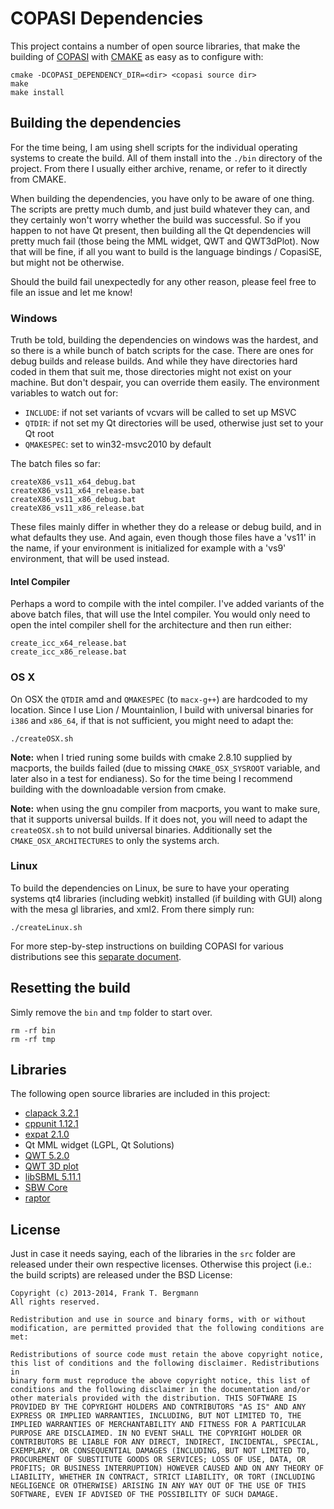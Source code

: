 # COPASI Dependencies
This project contains a number of open source libraries, that make the building of [COPASI](http://copasi.org "COPASI") with [CMAKE](http://www.cmake.org/) as easy as to configure with: 

	cmake -DCOPASI_DEPENDENCY_DIR=<dir> <copasi source dir>  
	make  
	make install

## Building the dependencies
For the time being, I am using shell scripts for the individual operating systems to create the build. All of them install into the `./bin` directory of the project. From there I usually either archive, rename, or refer to it directly from CMAKE. 

When building the dependencies, you have only to be aware of one thing. The scripts are pretty much dumb, and just build whatever they can, and they certainly won't worry whether the build was successful. So if you happen to not have Qt present, then building all the Qt dependencies will pretty much fail (those being the MML widget, QWT and QWT3dPlot). Now that will be fine, if all you want to build is the language bindings / CopasiSE, but might not be otherwise. 

Should the build fail unexpectedly for any other reason, please feel free to file an issue and let me know!
### Windows
Truth be told, building the dependencies on windows was the hardest, and so there is a while bunch of batch scripts for the case. There are ones for debug builds and release builds. And while they have directories hard coded in them that suit me, those directories might not exist on your machine. But don't despair, you can override them easily. The environment variables to watch out for: 

- `INCLUDE`: if not set variants of vcvars will be called to set up MSVC
- `QTDIR`: if not set my Qt directories will be used, otherwise just set to your Qt root
- `QMAKESPEC`: set to win32-msvc2010 by default

The batch files so far: 

	createX86_vs11_x64_debug.bat  
	createX86_vs11_x64_release.bat  
	createX86_vs11_x86_debug.bat  
	createX86_vs11_x86_release.bat  

These files mainly differ in whether they do a release or debug build, and in what defaults they use. And again, even though those files have a 'vs11' in the name, if your environment is initialized for example with a 'vs9' environment, that will be used instead. 
#### Intel Compiler
Perhaps a word to compile with the intel compiler. I've added variants of the above batch files, that will use the Intel compiler. You would only need to open the intel compiler shell for the architecture and then run either: 

	create_icc_x64_release.bat  
	create_icc_x86_release.bat

### OS X
On OSX the `QTDIR` amd and `QMAKESPEC` (to `macx-g++`) are hardcoded to my location. Since I use Lion / Mountainlion, I build with universal binaries for `i386` and `x86_64`, if that is not sufficient, you might need to adapt the: 

	./createOSX.sh
 
**Note:** when I tried runing some builds with cmake 2.8.10 supplied by macports, the builds failed (due to missing `CMAKE_OSX_SYSROOT` variable, and later also in a test for endianess). So for the time being I recommend building with the downloadable version from cmake. 

**Note:** when using the gnu compiler from macports, you want to make sure, that it supports universal builds. If it does not, you will need to adapt the `createOSX.sh` to not build universal binaries. Additionally set the `CMAKE_OSX_ARCHITECTURES` to only the systems arch. 
  
### Linux
To build the dependencies on Linux, be sure to have your operating systems qt4 libraries (including webkit) installed (if building with GUI) along with the mesa gl libraries, and xml2. From there simply run:

	./createLinux.sh

For more step-by-step instructions on building COPASI for various distributions see this [separate document](./readme_linux.md). 

## Resetting the build
Simly remove the `bin` and `tmp` folder to start over. 


	rm -rf bin  
	rm -rf tmp  


## Libraries
The following open source libraries are included in this project: 

- [clapack 3.2.1](http://www.netlib.org/clapack/)
- [cppunit 1.12.1](http://sourceforge.net/projects/cppunit/)
- [expat 2.1.0](http://expat.sourceforge.net/)
- Qt MML widget (LGPL, Qt Solutions)
- [QWT 5.2.0](http://qwt.sourceforge.net/)
- [QWT 3D plot](http://qwtplot3d.sourceforge.net/)
- [libSBML 5.11.1](http://sbml.org/Software/libSBML)
- [SBW Core](http://sbw.sourceforge.net/)
- [raptor](http://librdf.org/raptor/)

## License
Just in case it needs saying, each of the libraries in the `src` folder are released under their own respective licenses. Otherwise this project (i.e.: the build scripts) are released under the BSD License: 

```
Copyright (c) 2013-2014, Frank T. Bergmann  
All rights reserved. 

Redistribution and use in source and binary forms, with or without 
modification, are permitted provided that the following conditions are 
met: 

Redistributions of source code must retain the above copyright notice, 
this list of conditions and the following disclaimer. Redistributions in 
binary form must reproduce the above copyright notice, this list of 
conditions and the following disclaimer in the documentation and/or 
other materials provided with the distribution. THIS SOFTWARE IS 
PROVIDED BY THE COPYRIGHT HOLDERS AND CONTRIBUTORS "AS IS" AND ANY 
EXPRESS OR IMPLIED WARRANTIES, INCLUDING, BUT NOT LIMITED TO, THE 
IMPLIED WARRANTIES OF MERCHANTABILITY AND FITNESS FOR A PARTICULAR 
PURPOSE ARE DISCLAIMED. IN NO EVENT SHALL THE COPYRIGHT HOLDER OR 
CONTRIBUTORS BE LIABLE FOR ANY DIRECT, INDIRECT, INCIDENTAL, SPECIAL, 
EXEMPLARY, OR CONSEQUENTIAL DAMAGES (INCLUDING, BUT NOT LIMITED TO, 
PROCUREMENT OF SUBSTITUTE GOODS OR SERVICES; LOSS OF USE, DATA, OR 
PROFITS; OR BUSINESS INTERRUPTION) HOWEVER CAUSED AND ON ANY THEORY OF 
LIABILITY, WHETHER IN CONTRACT, STRICT LIABILITY, OR TORT (INCLUDING 
NEGLIGENCE OR OTHERWISE) ARISING IN ANY WAY OUT OF THE USE OF THIS 
SOFTWARE, EVEN IF ADVISED OF THE POSSIBILITY OF SUCH DAMAGE. 

```
